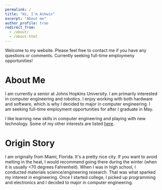 ```yaml
---
permalink: /
title: "Hi, I'm Ashwin"
excerpt: "About me"
author_profile: true
redirect_from:
  - /about/
  - /about.html
---
```


<html>
  <head>
    <script type="text/javascript">
      var host = "theshwin.com";
      if ((host == window.location.host) && (window.location.protocol != "https:"))
        window.location.protocol = "https";
    </script>
  </head>
</html>

Welcome to my website. Please feel free to contact me if you have any questions or comments. Currently seeking full-time employmeny opportunities! 

About Me
======
I am currently a senior at Johns Hopkins University. I am primarily interested in computer engineering and robotics. I enjoy working with both hardware and software, which is why I decided to major in computer engineering. I am seeking full-time employment opportunities for after I graduate in May.

I like learning new skills in computer engineering and playing with new technology. Some of my other interests are listed [here](https://theshwin.com/fun_facts/).


Origin Story
======
I am originally from Miami, Florida. It's a pretty nice city. If you want to avoid melting in the heat, I would recommend going there during the winter (when it is usually <70 degrees Fahrenheit). When I was in high school, I conducted materials science/engineering research. That was what sparked my interest in engineering. Once I started college, I picked up programming and electronics and I decided to major in computer engineering.
